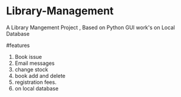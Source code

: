 # Library-Management
A Library Mangement Project , Based on Python GUI work's on Local Database


#features
1. Book issue
2. Email messages
3. change stock
4. book add and delete
5. registration fees.
6. on local database